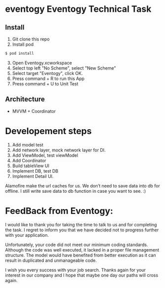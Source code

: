 # eventogy Eventogy Technical Task

## Install
1. Git clone this repo
2. Install pod
```bash
$ pod install 
```
3. Open Eventogy.xcworkspace
4. Select top left "No Scheme", select "New Scheme"
5. Select target "Eventogy", click OK.
6. Press command + R to run this App
7. Press command + U to Unit Test

## Architecture
- MVVM + Coordinator

# Developement steps
1. Add model test
2. Add network layer, mock network layer for DI.
3. Add ViewModel, test viewModel
4. Add Coordinator
5. Build tableView UI
6. Implement DB, test DB
7. Implement Detail UI.

Alamofire make the url caches for us.
We don’t need to save data into db for offline.
I still write save data to db function in case you want to see. :)

# FeedBack from Eventogy:

I would like to thank you for taking the time to talk to us and for completing the task. I regret to inform you that we have decided not to progress further with your application.

Unfortunately, your code did not meet our minimum coding standards. Although the code was well executed, it lacked in a proper file management structure. The model would have benefited from better execution as it can result in duplicated and unmanageable code.

I wish you every success with your job search. Thanks again for your interest in our company and I hope that maybe one day our paths will cross again.
